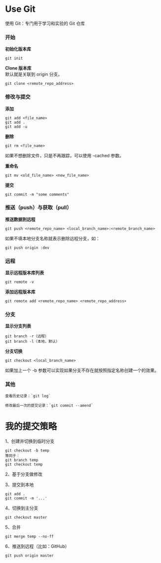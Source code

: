 Use Git  
=======  
  
使用 Git：专门用于学习和实验的 Git 仓库  
  
### 开始  
  
**初始化版本库**  
  
    git init  
  
**Clone 版本库**  
默认就是关联到 origin 分支。  
  
    git clone <remote_repo_address>  
  
### 修改与提交  
  
**添加**  
  
    git add <file_name>  
    git add .  
    git add -u  
  
**删除**  
  
    git rm <file_name>  
  
如果不想删除文件，只是不再跟踪，可以使用 -cached 参数。  
  
**重命名**  
  
    git mv <old_file_name> <new_file_name>
  
**提交**  
  
    git commit -m "some comments"  
  
### 推送（push）与获取（pull）  
  
**推送数据到远程**  
  
    git push <remote_repo_name> <local_branch_name>:<remote_branch_name>  
  
如果不填本地分支名称就表示删除远程分支，如：  
  
    git push origin :dev  
  
### 远程  
  
**显示远程版本库列表**  
  
    git remote -v  
  
**添加远程版本库**  
  
    git remote add <remote_repo_name> <remote_repo_address>  
  
### 分支  
  
**显示分支列表**  
  
    git branch -r（远程）  
    git branch -l（本地，默认）  
  
**分支切换**  
  
    git checkout <local_branch_name>  
  
如果加上一个 -b 参数可以实现如果分支不存在就按照指定名称创建一个的效果。  
  
### 其他  
  
    查看历史记录：`git log`  
  
    修改最后一次的提交记录：`git commit --amend`  
  
我的提交策略  
=======  
  
1、创建并切换到临时分支  
  
    git checkout -b temp  
    等同于：  
    git branch temp  
    git checkout temp  
  
2、基于分支做修改  
  
3、提交到本地  
  
    git add .  
    git commit -m '...'  
  
4、切换到主分支  
  
    git checkout master  
  
5、合并  
  
    git merge temp --no-ff  
  
6、推送到远程（比如：GitHub）  
  
    git push origin master  
  
  
